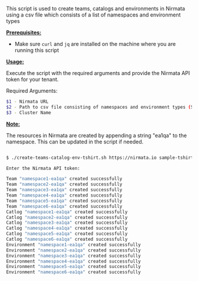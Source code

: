 This script is used to create teams, catalogs and environments in Nirmata using a csv file which consists of a list of namespaces and environment types

<ins>**Prerequisites:**</ins>

- Make sure `curl` and `jq` are installed on the machine where you are running this script

<ins>**Usage:**</ins>

Execute the script with the required arguments and provide the Nirmata API token for your tenant. 

Required Arguments:
```sh
$1 - Nirmata URL
$2 - Path to csv file consisting of namespaces and environment types (See example csv file for reference)
$3 - Cluster Name
```

<ins>**Note:**</ins> 

The resources in Nirmata are created by appending a string "ea1qa" to the namespace. This can be updated in the script if needed. 

```sh

$ ./create-teams-catalog-env-tshirt.sh https://nirmata.io sample-tshirt-size.csv calico-ipip4

Enter the Nirmata API token:

Team "namespace1-ea1qa" created successfully
Team "namespace2-ea1qa" created successfully
Team "namespace3-ea1qa" created successfully
Team "namespace4-ea1qa" created successfully
Team "namespace5-ea1qa" created successfully
Team "namespace6-ea1qa" created successfully
Catlog "namespace1-ea1qa" created successfully
Catlog "namespace2-ea1qa" created successfully
Catlog "namespace3-ea1qa" created successfully
Catlog "namespace4-ea1qa" created successfully
Catlog "namespace5-ea1qa" created successfully
Catlog "namespace6-ea1qa" created successfully
Environment "namespace1-ea1qa" created successfully
Environment "namespace2-ea1qa" created successfully
Environment "namespace3-ea1qa" created successfully
Environment "namespace4-ea1qa" created successfully
Environment "namespace5-ea1qa" created successfully
Environment "namespace6-ea1qa" created successfully


```
